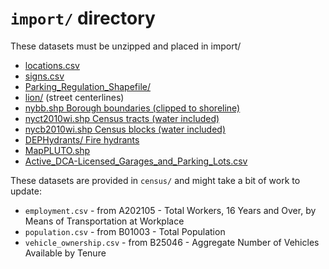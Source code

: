 `import/` directory
======

These datasets must be unzipped and placed in import/

 * [locations.csv](https://www1.nyc.gov/html/dot/downloads/ParkReg/locations.csv)
 * [signs.csv](https://www1.nyc.gov/html/dot/downloads/ParkReg/signs.csv)
 * [Parking_Regulation_Shapefile/](https://www1.nyc.gov/html/dot/downloads/ParkReg/Parking_Regulation_Shapefile.zip)
 * [lion/](https://www1.nyc.gov/site/planning/data-maps/open-data/dwn-lion.page) (street centerlines)
 * [nybb.shp Borough boundaries (clipped to shoreline)](https://www1.nyc.gov/site/planning/data-maps/open-data/districts-download-metadata.page)
 * [nyct2010wi.shp Census tracts (water included)](https://www1.nyc.gov/assets/planning/download/zip/data-maps/open-data/nyct2010wi_20d.zip)
 * [nycb2010wi.shp Census blocks (water included)](https://www1.nyc.gov/assets/planning/download/zip/data-maps/open-data/nycb2010wi_20d.zip)
 * [DEPHydrants/ Fire hydrants](https://data.cityofnewyork.us/api/geospatial/6pui-xhxz?method=export&format=Original)
 * [MapPLUTO.shp](https://www1.nyc.gov/site/planning/data-maps/open-data/dwn-pluto-mappluto.page)
 * [Active_DCA-Licensed_Garages_and_Parking_Lots.csv](https://data.cityofnewyork.us/Business/Active-DCA-Licensed-Garages-and-Parking-Lots/a7m8-iids)

These datasets are provided in `census/` and might take a bit of work to update:

 * `employment.csv` - from A202105 - Total Workers, 16 Years and Over, by Means of Transportation at Workplace
 * `population.csv` - from B01003 - Total Population
 * `vehicle_ownership.csv` - from B25046 - Aggregate Number of Vehicles Available by Tenure
